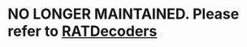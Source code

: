 # NO LONGER MAINTAINED. Please refer to [RATDecoders](https://github.com/kevthehermit/RATDecoders/blob/master/jRAT.py)
